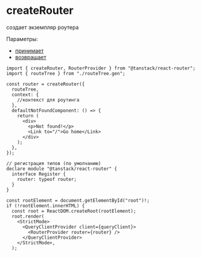 # createRouter

создает экземпляр роутера

Параметры:

- [принимает](../types/RouterOptions.md)
- [возвращает](../types/Route.md)

```tsx
import { createRouter, RouterProvider } from "@tanstack/react-router";
import { routeTree } from "./routeTree.gen";

const router = createRouter({
  routeTree,
  context: {
    //контекст для роутинга
  },
  defaultNotFoundComponent: () => {
    return (
      <div>
        <p>Not found!</p>
        <Link to="/">Go home</Link>
      </div>
    );
  },
});

// регистрация типов (по умолчанию)
declare module "@tanstack/react-router" {
  interface Register {
    router: typeof router;
  }
}

const rootElement = document.getElementById("root")!;
if (!rootElement.innerHTML) {
  const root = ReactDOM.createRoot(rootElement);
  root.render(
    <StrictMode>
      <QueryClientProvider client={queryClient}>
        <RouterProvider router={router} />
      </QueryClientProvider>
    </StrictMode>,
  );
```
